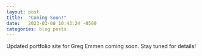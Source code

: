 ```yaml
---
layout: post
title:  "Coming Soon!"
date:   2023-03-08 10:43:24 -0500
categories: blog posts
---
```


Updated portfolio site for Greg Emmen coming soon.
Stay tuned for details!
